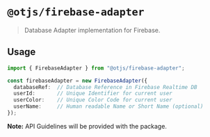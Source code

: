 # `@otjs/firebase-adapter`

> Database Adapter implementation for Firebase.

## Usage

```ts
import { FirebaseAdapter } from "@otjs/firebase-adapter";

const firebaseAdapter = new FirebaseAdapter({
  databaseRef:  // Database Reference in Firebase Realtime DB
  userId:       // Unique Identifier for current user
  userColor:    // Unique Color Code for current user
  userName:     // Human readable Name or Short Name (optional)
});
```

**Note:** API Guidelines will be provided with the package.
